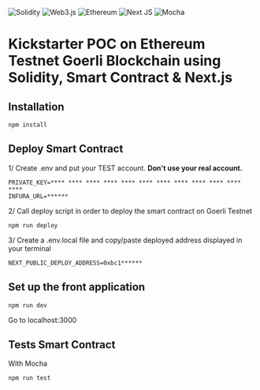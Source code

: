 ![Solidity](https://img.shields.io/badge/Solidity-%23363636.svg?style=for-the-badge&logo=solidity&logoColor=white)
![Web3.js](https://img.shields.io/badge/web3.js-F16822?style=for-the-badge&logo=web3.js&logoColor=white)
![Ethereum](https://img.shields.io/badge/Ethereum-3C3C3D?style=for-the-badge&logo=Ethereum&logoColor=white)
![Next JS](https://img.shields.io/badge/Next-black?style=for-the-badge&logo=next.js&logoColor=white)
![Mocha](https://img.shields.io/badge/-mocha-%238D6748?style=for-the-badge&logo=mocha&logoColor=white)

# Kickstarter POC on Ethereum Testnet Goerli Blockchain using Solidity, Smart Contract & Next.js

## Installation

```
npm install
```

## Deploy Smart Contract

1/ Create .env and put your TEST account. **Don't use your real account.**

```
PRIVATE_KEY=**** **** **** **** **** **** **** **** **** **** **** ****
INFURA_URL=******
```

2/ Call deploy script in order to deploy the smart contract on Goerli Testnet

```
npm run deploy
```

3/ Create a .env.local file and copy/paste deployed address displayed in your terminal

```
NEXT_PUBLIC_DEPLOY_ADDRESS=0xbc1******
```

## Set up the front application

```
npm run dev
```

Go to localhost:3000

## Tests Smart Contract

With Mocha

```
npm run test
```
